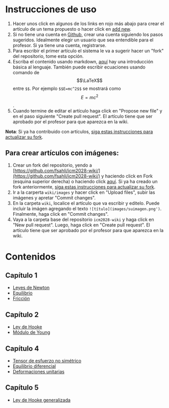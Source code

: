 # Instrucciones de uso

1. Hacer unos click en algunos de los links en rojo más abajo para crear el artículo de un tema propuesto o hacer click en [add new](https://github.com/fsahli/icm2028-wiki/new/master?filename=/wiki/).
2. Si no tiene una cuenta en [Github](https://github.com), crear una cuenta siguiendo los pasos sugeridos. Idealmente elegir un usuario que sea entendible para el profesor. Si ya tiene una cuenta, registrarse.
3. Para escribir el primer artículo el sistema le va a sugerir hacer un "fork" del repositorio, tome esta opción.
4. Escriba el contenido usando markdown, [aquí](https://www.markdownguide.org/basic-syntax/) hay una introducción básica al lenguaje. También puede escribir ecuaciones usando comando de $$\LaTeX$$ entre `$$`. Por ejemplo `$$E=mc^2$$` se mostrará como $$E=mc^2$$.
5. Cuando termine de editar el artículo haga click en "Propose new file" y en el paso siguiente "Create pull request". El artículo tiene que ser aprobado por el profesor para que aparezca en la wiki.

**Nota**: Si ya ha contribuido con artículos, [siga estas instrucciones para actualizar su fork](https://www.sitepoint.com/quick-tip-sync-your-fork-with-the-original-without-the-cli/).

## Para crear artículos con imágenes:
1. Crear un fork del repositorio, yendo a [https://github.com/fsahli/icm2028-wiki/](https://github.com/fsahli/icm2028-wiki/) y haciendo click en Fork (esquina superior derecha) o haciendo click [aquí](https://github.com/fsahli/icm2028-wiki/fork). Si ya ha creado un fork anteriormente, [siga estas instrucciones para actualizar su fork](https://www.sitepoint.com/quick-tip-sync-your-fork-with-the-original-without-the-cli/).
2. Ir a la carperta `wiki/images` y hacer click en "Upload files", subir las imágenes y apretar "Commit changes". 
3. En la carpeta `wiki`, localice el artículo que va escribir y editelo. Puede incluir la imágen agregando el texto `![título](images/suimagen.png')`. Finalmente, haga click en "Commit changes".
4. Vaya a la carpeta base del repositorio `icm2028-wiki` y haga click en "New pull request". Luego, haga click en "Create pull request". El artículo tiene que ser aprobado por el profesor para que aparezca en la wiki.

# Contenidos
## Capítulo 1
- [Leyes de Newton](Leyes-de-Newton)
- [Equilibrio](Equilibrio)
- [Fricción](Friccion)

## Capítulo 2
- [Ley de Hooke](Ley-de-Hooke)
- [Módulo de Young](Modulo-de-Young)

## Capítulo 4
- [Tensor de esfuerzo no simétrico](Tensor-de-esfuerzo-no-simetrico)
- [Equilibrio diferencial](Equilibrio-diferencial)
- [Deformaciones unitarias](Deformaciones-unitarias)

## Capítulo 5
- [Ley de Hooke generalizada](Ley-de-Hooke-generalizada)


